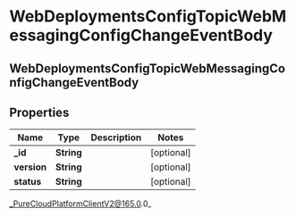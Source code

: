 # WebDeploymentsConfigTopicWebMessagingConfigChangeEventBody

## WebDeploymentsConfigTopicWebMessagingConfigChangeEventBody

## Properties

|Name | Type | Description | Notes|
|------------ | ------------- | ------------- | -------------|
| **_id** | **String** |  | [optional] |
| **version** | **String** |  | [optional] |
| **status** | **String** |  | [optional] |



_PureCloudPlatformClientV2@165.0.0_
